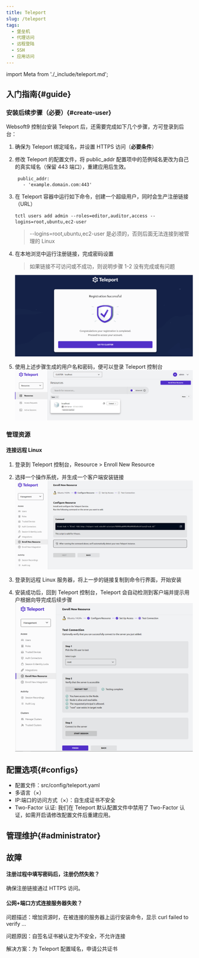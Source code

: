 ```yaml
---
title: Teleport
slug: /teleport
tags:
  - 堡垒机
  - 代理访问
  - 远程登陆
  - SSH
  - 应用访问
---
```


import Meta from './_include/teleport.md';

<Meta name="meta" />

## 入门指南{#guide}

### 安装后续步骤（必要）{#create-user}

Websoft9 控制台安装 Teleport 后，还需要完成如下几个步骤，方可登录到后台：

1. 确保为 Teleport 绑定域名，并设置 HTTPS 访问（**必要条件**）

2. 修改 Teleport 的配置文件，将 public_addr 配置项中的范例域名更改为自己的真实域名（保留 443 端口），重建应用后生效。

   ```
    public_addr:
      - 'example.domain.com:443'
   ```

3. 在 Teleport 容器中运行如下命令，创建一个超级用户，同时会生产注册链接（URL）
   ```
   tctl users add admin --roles=editor,auditor,access --logins=root,ubuntu,ec2-user
   ```
   > --logins=root,ubuntu,ec2-user 是必须的，否则后面无法连接到被管理的 Linux

4. 在本地浏览中运行注册链接，完成密码设置  

   > 如果链接不可访问或不成功，则说明步骤 1-2 没有完成或有问题

   ![](./assets/teleport-invitelinux-ss-websoft9.png)

5. 使用上述步骤生成的用户名和密码，便可以登录 Teleport 控制台
   ![](./assets/teleport-loginss-websoft9.png)

### 管理资源

#### 连接远程 Linux

1. 登录到 Teleport 控制台，Resource > Enroll New Resource

2. 选择一个操作系统，并生成一个客户端安装链接
   ![](./assets/teleport-linuxcreate-websoft9.png)

3. 登录到远程 Linux 服务器，将上一步的链接复制到命令行界面，开始安装

4. 安装成功后，回到 Teleport 控制台，Teleport 会自动检测到客户端并提示用户根据向导完成后续步骤
   ![](./assets/teleport-connectlinux-ss-websoft9.png)

## 配置选项{#configs}

- 配置文件：src/config/teleport.yaml
- 多语言（×）
- IP:端口的访问方式（×）：自生成证书不安全
- Two-Factor 认证: 我们在 Teleport 默认配置文件中禁用了 Two-Factor 认证，如需开启请修改配置文件后重建应用。

## 管理维护{#administrator}

## 故障

#### 注册过程中填写密码后，注册仍然失败？

确保注册链接通过 HTTPS 访问。  

#### 公网+端口方式连接服务器失败？

问题描述：增加资源时，在被连接的服务器上运行安装命令，显示 curl failed to verify ...  

问题原因：自签名证书被认定为不安全，不允许连接  

解决方案：为 Teleport 配置域名，申请公共证书
